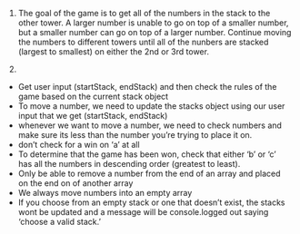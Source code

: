 
1.	The goal of the game is to get all of the numbers in the stack to the other tower. A larger number is unable to go on top of a smaller number, but a smaller number can go on top of a larger number. Continue moving the numbers to different towers until all of the nunbers are stacked (largest to smallest) on either the 2nd or 3rd tower.

2. 
-	Get user input (startStack, endStack) and then check the rules of the game based on the current stack object
-	To move a number, we need to update the stacks object using our user input that we get (startStack, endStack)
-	whenever we want to move a number, we need to check numbers and make sure its less than the number you’re trying to place it on.
-	don’t check for a win on ‘a’ at all
-	To determine that the game has been won, check that either ‘b’ or ‘c’ has all the numbers in descending order (greatest to least).
-	Only be able to remove a number from the end of an array and placed on the end on of another array
-	We always move numbers into an empty array
-	If you choose from an empty stack or one that doesn’t exist, the stacks wont be updated and a message will be console.logged out saying ‘choose a valid stack.’
